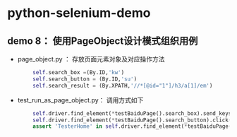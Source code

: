 # python-selenium-demo


## demo 8： 使用PageObject设计模式组织用例

- page_object.py ： 存放页面元素对象及对应操作方法

```python
        self.search_box =(By.ID,'kw')
        self.search_button = (By.ID,'su')
        self.search_result = (By.XPATH,'//*[@id="1"]/h3/a[1]/em')
```

- test_run_as_page_object.py： 调用方式如下
```python
        self.driver.find_element(*testBaiduPage().search_box).send_keys('testerhome')
        self.driver.find_element(*testBaiduPage().search_button).click()
        assert 'TesterHome' in self.driver.find_element(*testBaiduPage().search_result).text
```
